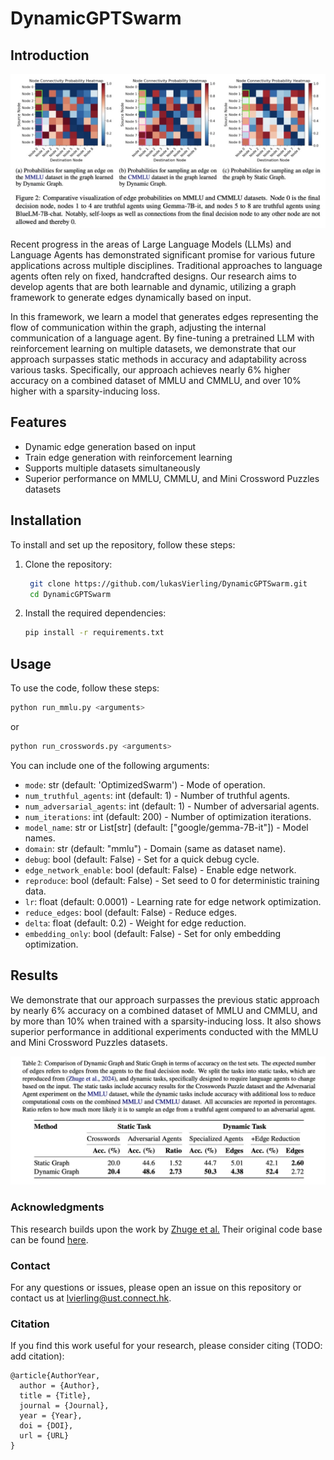 # DynamicGPTSwarm

## Introduction

![Results Graphic](diagrams/results.jpg)

Recent progress in the areas of Large Language Models (LLMs) and Language Agents has demonstrated significant promise for various future applications across multiple disciplines. Traditional approaches to language agents often rely on fixed, handcrafted designs. Our research aims to develop agents that are both learnable and dynamic, utilizing a graph framework to generate edges dynamically based on input.

In this framework, we learn a model that generates edges representing the flow of communication within the graph, adjusting the internal communication of a language agent. By fine-tuning a pretrained LLM with reinforcement learning on multiple datasets, we demonstrate that our approach surpasses static methods in accuracy and adaptability across various tasks. Specifically, our approach achieves nearly 6% higher accuracy on a combined dataset of MMLU and CMMLU, and over 10% higher with a sparsity-inducing loss.

## Features

- Dynamic edge generation based on input
- Train edge generation with reinforcement learning
- Supports multiple datasets simultaneously
- Superior performance on MMLU, CMMLU, and Mini Crossword Puzzles datasets

## Installation

To install and set up the repository, follow these steps:

1. Clone the repository:
   ```bash
    git clone https://github.com/lukasVierling/DynamicGPTSwarm.git
    cd DynamicGPTSwarm
    ```
2. Install the required dependencies:
    ```bash
    pip install -r requirements.txt
    ```

## Usage
To use the code, follow these steps:
```bash
python run_mmlu.py <arguments>
```
or 
```bash
python run_crosswords.py <arguments>
```
You can include one of the following arguments:

- `mode`: str (default: 'OptimizedSwarm') - Mode of operation.
- `num_truthful_agents`: int (default: 1) - Number of truthful agents.
- `num_adversarial_agents`: int (default: 1) - Number of adversarial agents.
- `num_iterations`: int (default: 200) - Number of optimization iterations.
- `model_name`: str or List[str] (default: ["google/gemma-7B-it"]) - Model names.
- `domain`: str (default: "mmlu") - Domain (same as dataset name).
- `debug`: bool (default: False) - Set for a quick debug cycle.
- `edge_network_enable`: bool (default: False) - Enable edge network.
- `reproduce`: bool (default: False) - Set seed to 0 for deterministic training data.
- `lr`: float (default: 0.0001) - Learning rate for edge network optimization.
- `reduce_edges`: bool (default: False) - Reduce edges.
- `delta`: float (default: 0.2) - Weight for edge reduction.
- `embedding_only`: bool (default: False) - Set for only embedding optimization.


## Results

We demonstrate that our approach surpasses the previous static approach by nearly 6% accuracy on a combined dataset of MMLU and CMMLU, and by more than 10% when trained with a sparsity-inducing loss. It also shows superior performance in additional experiments conducted with the MMLU and Mini Crossword Puzzles datasets.

![Results Table](diagrams/results_table.jpg)


### Acknowledgments

This research builds upon the work by [Zhuge et al.](https://arxiv.org/abs/2402.16823) Their original code base can be found [here](https://github.com/metauto-ai/GPTSwarm).

### Contact

For any questions or issues, please open an issue on this repository or contact us at [lvierling@ust.connect.hk](mailto:lvierling@ust.connect.hk).

### Citation

If you find this work useful for your research, please consider citing (TODO: add citation):
```
@article{AuthorYear,
  author = {Author},
  title = {Title},
  journal = {Journal},
  year = {Year},
  doi = {DOI},
  url = {URL}
}
```